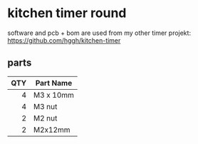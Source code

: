 # kitchen timer round

software and pcb + bom are used from my other timer projekt: https://github.com/hggh/kitchen-timer


## parts

| QTY  | Part Name |
|-----:|-----------|
|  4   | M3 x 10mm |
|  4   | M3 nut |
|  2   | M2 nut |
|  2   | M2x12mm |

